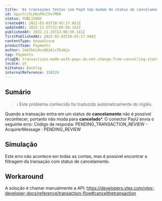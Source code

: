 ```yaml
---
title: 'As transações feitas com PayU não mudam do status de cancelamento'
id: 5pyv7cj5LHOuPAiCXv7MO0
status: PUBLISHED
createdAt: 2022-03-03T18:45:17.651Z
updatedAt: 2022-11-25T22:06:50.141Z
publishedAt: 2022-11-25T22:06:50.141Z
firstPublishedAt: 2022-03-03T18:45:17.994Z
contentType: knownIssue
productTeam: Payments
author: 2mXZkbi0oi061KicTExNjo
tag: Payments
slugEN: transactions-made-with-payu-do-not-change-from-cancelling-status
locale: pt
kiStatus: Backlog
internalReference: 338124
---
```


## Sumário

>ℹ️ Este problema conhecido foi traduzido automaticamente do inglês.


Quando a transação entra em um status de **cancelamento** não é possível reconhecer, portanto não muda para **cancelado***.
O conector PayU envia o seguinte erro: Código de resposta: PENDING_TRANSACTION_REVIEW - AcquirerMessage : PENDING_REVIEW



## Simulação


Este erro não acontece em todas as contas, mas é possível encontrar a filtragem da transação com status de cancelamento.




## Workaround


A solução é chamar manualmente a API: https://developers.vtex.com/vtex-developer-docs/reference/transaction-flow#cancelthetransaction

